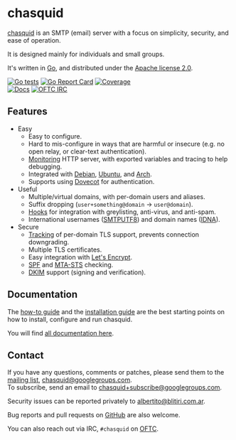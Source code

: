 
# chasquid

[chasquid](https://blitiri.com.ar/p/chasquid) is an SMTP (email) server with a
focus on simplicity, security, and ease of operation.

It is designed mainly for individuals and small groups.

It's written in [Go](https://golang.org), and distributed under the
[Apache license 2.0](http://en.wikipedia.org/wiki/Apache_License).

[![Go tests](https://github.com/albertito/chasquid/actions/workflows/gotests.yml/badge.svg?branch=main)](https://github.com/albertito/chasquid/actions)
[![Go Report Card](https://goreportcard.com/badge/github.com/albertito/chasquid)](https://goreportcard.com/report/github.com/albertito/chasquid)
[![Coverage](https://coveralls.io/repos/github/albertito/chasquid/badge.svg?branch=next)](https://coveralls.io/github/albertito/chasquid?branch=next)  
[![Docs](https://img.shields.io/badge/docs-reference-blue.svg)](https://blitiri.com.ar/p/chasquid/)
[![OFTC IRC](https://img.shields.io/badge/chat-oftc-blue.svg)](https://webchat.oftc.net/?channels=%23chasquid)


## Features

* Easy
    * Easy to configure.
    * Hard to mis-configure in ways that are harmful or insecure (e.g. no open
      relay, or clear-text authentication).
    * [Monitoring] HTTP server, with exported variables and tracing to help
      debugging.
    * Integrated with [Debian], [Ubuntu], and [Arch].
    * Supports using [Dovecot] for authentication.
* Useful
    * Multiple/virtual domains, with per-domain users and aliases.
    * Suffix dropping (`user+something@domain` → `user@domain`).
    * [Hooks] for integration with greylisting, anti-virus, and anti-spam.
    * International usernames ([SMTPUTF8]) and domain names ([IDNA]).
* Secure
    * [Tracking] of per-domain TLS support, prevents connection downgrading.
    * Multiple TLS certificates.
    * Easy integration with [Let's Encrypt].
    * [SPF] and [MTA-STS] checking.
    * [DKIM] support (signing and verification).


[Arch]: https://blitiri.com.ar/p/chasquid/install/#arch
[DKIM]: https://en.wikipedia.org/wiki/DomainKeys_Identified_Mail
[Debian]: https://blitiri.com.ar/p/chasquid/install/#debianubuntu
[Dovecot]: https://blitiri.com.ar/p/chasquid/dovecot/
[Hooks]: https://blitiri.com.ar/p/chasquid/hooks/
[IDNA]: https://en.wikipedia.org/wiki/Internationalized_domain_name
[Let's Encrypt]: https://letsencrypt.org
[MTA-STS]: https://tools.ietf.org/html/rfc8461
[Monitoring]: https://blitiri.com.ar/p/chasquid/monitoring/
[SMTPUTF8]: https://en.wikipedia.org/wiki/Extended_SMTP#SMTPUTF8
[SPF]: https://en.wikipedia.org/wiki/Sender_Policy_Framework
[Tracking]: https://blitiri.com.ar/p/chasquid/sec-levels/
[Ubuntu]: https://blitiri.com.ar/p/chasquid/install/#debianubuntu


## Documentation

The [how-to guide](https://blitiri.com.ar/p/chasquid/howto/) and the
[installation guide](https://blitiri.com.ar/p/chasquid/install/) are the
best starting points on how to install, configure and run chasquid.

You will find [all documentation here](https://blitiri.com.ar/p/chasquid/).


## Contact

If you have any questions, comments or patches, please send them to the [mailing
list](https://groups.google.com/forum/#!forum/chasquid),
chasquid@googlegroups.com.  
To subscribe, send an email to chasquid+subscribe@googlegroups.com.

Security issues can be reported privately to albertito@blitiri.com.ar.

Bug reports and pull requests on
[GitHub](https://github.com/albertito/chasquid) are also welcome.

You can also reach out via IRC, `#chasquid` on [OFTC](https://oftc.net/).

